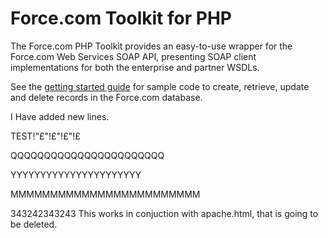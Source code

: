 Force.com Toolkit for PHP
=========================

The Force.com PHP Toolkit provides an easy-to-use wrapper for the Force.com Web Services SOAP API, presenting SOAP client implementations for both the enterprise and partner WSDLs.

See the [getting started guide](http://wiki.developerforce.com/index.php/Getting_Started_with_the_Force.com_Toolkit_for_PHP) for sample code to create, retrieve, update and delete records in the Force.com database.

I Have added new lines.

TEST!"£"!£"!£"!£

QQQQQQQQQQQQQQQQQQQQQQQ

YYYYYYYYYYYYYYYYYYYYYY


MMMMMMMMMMMMMMMMMMMMMMMM

343242343243
This works in conjuction with apache.html, that is going to be deleted. 
